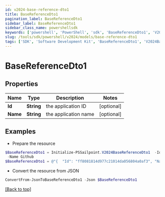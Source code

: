 ```yaml
---
id: v2024-base-reference-dto1
title: BaseReferenceDto1
pagination_label: BaseReferenceDto1
sidebar_label: BaseReferenceDto1
sidebar_class_name: powershellsdk
keywords: ['powershell', 'PowerShell', 'sdk', 'BaseReferenceDto1', 'V2024BaseReferenceDto1'] 
slug: /tools/sdk/powershell/v2024/models/base-reference-dto1
tags: ['SDK', 'Software Development Kit', 'BaseReferenceDto1', 'V2024BaseReferenceDto1']
---
```



# BaseReferenceDto1

## Properties

Name | Type | Description | Notes
------------ | ------------- | ------------- | -------------
**Id** | **String** | the application ID | [optional] 
**Name** | **String** | the application name | [optional] 

## Examples

- Prepare the resource
```powershell
$BaseReferenceDto1 = Initialize-PSSailpoint.V2024BaseReferenceDto1  -Id ff8081814d977c21014da056804a0af3 `
 -Name Github
$BaseReferenceDto1 = @"{  "Id": "ff8081814d977c21014da056804a0af3", "Name": "Github" }"@
```

- Convert the resource from JSON
```powershell
ConvertFrom-JsonToBaseReferenceDto1 -Json $BaseReferenceDto1
```


[[Back to top]](#) 

